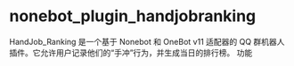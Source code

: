 # nonebot_plugin_handjobranking
HandJob_Ranking 是一个基于 Nonebot 和 OneBot v11 适配器的 QQ 群机器人插件。它允许用户记录他们的“手冲”行为，并生成当日的排行榜。  功能
